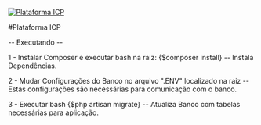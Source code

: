 <a href="http://icp-la.com.br/teste"><img src="http://www.icp-la.com.br/teste/wp-content/themes/icpla/img/icp-latin-america.png" title="Plataforma ICP" alt="Plataforma ICP"></a>

#Plataforma ICP

-- Executando --

1 - Instalar Composer e executar bash na raiz: {$composer install} -- Instala Dependências.

2 - Mudar Configurações do Banco no arquivo ".ENV" localizado na raiz -- Estas configurações são necessárias para comunicação com o banco.

3 - Executar bash {$php artisan migrate} -- Atualiza Banco com tabelas necessárias para aplicação.
